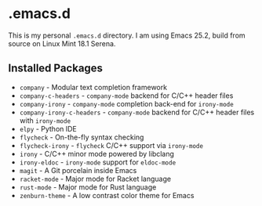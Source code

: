 # .emacs.d

This is my personal `.emacs.d` directory. I am using Emacs 25.2, build from source on Linux Mint
18.1 Serena.

## Installed Packages

- `company` - Modular text completion framework
- `company-c-headers` - `company-mode` backend for C/C++ header files
- `company-irony` - `company-mode` completion back-end for `irony-mode`
- `company-irony-c-headers` - `company-mode` backend for C/C++ header files with `irony-mode`
- `elpy` - Python IDE
- `flycheck` - On-the-fly syntax checking
- `flycheck-irony` - `flycheck` C/C++ support via `irony-mode`
- `irony` - C/C++ minor mode powered by libclang
- `irony-eldoc` - `irony-mode` support for `eldoc-mode`
- `magit` - A Git porcelain inside Emacs
- `racket-mode` - Major mode for Racket language
- `rust-mode` - Major mode for Rust language
- `zenburn-theme` - A low contrast color theme for Emacs
